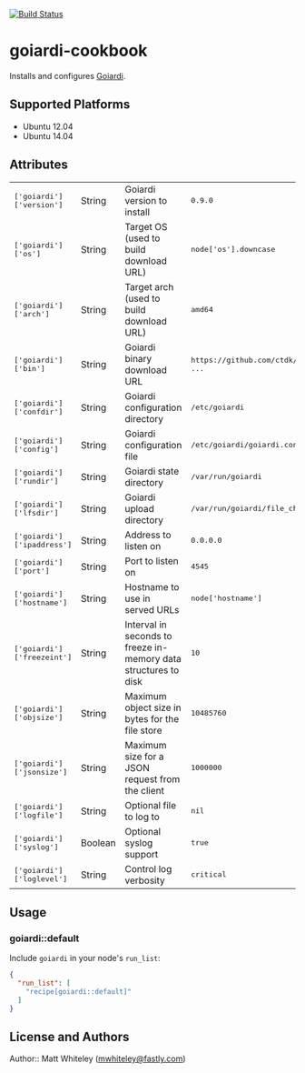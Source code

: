 [![Build Status](http://img.shields.io/travis/whiteley/chef-goiardi.svg)][travis]

[travis]: http://travis-ci.org/whiteley/chef-goiardi

# goiardi-cookbook

Installs and configures [Goiardi](http://goiardi.gl).

## Supported Platforms

* Ubuntu 12.04
* Ubuntu 14.04

## Attributes

<table>
  <tr>
    <td><tt>['goiardi']['version']</tt></td>
    <td>String</td>
    <td>Goiardi version to install</td>
    <td><tt>0.9.0</tt></td>
  </tr>
  <tr>
    <td><tt>['goiardi']['os']</tt></td>
    <td>String</td>
    <td>Target OS (used to build download URL)</td>
    <td><tt>node['os'].downcase</tt></td>
  </tr>
  <tr>
    <td><tt>['goiardi']['arch']</tt></td>
    <td>String</td>
    <td>Target arch (used to build download URL)</td>
    <td><tt>amd64</tt></td>
  </tr>
  <tr>
    <td><tt>['goiardi']['bin']</tt></td>
    <td>String</td>
    <td>Goiardi binary download URL</td>
    <td><tt>https://github.com/ctdk/goiardi/releases ...</tt></td>
  </tr>
  <tr>
    <td><tt>['goiardi']['confdir']</tt></td>
    <td>String</td>
    <td>Goiardi configuration directory</td>
    <td><tt>/etc/goiardi</tt></td>
  </tr>
  <tr>
    <td><tt>['goiardi']['config']</tt></td>
    <td>String</td>
    <td>Goiardi configuration file</td>
    <td><tt>/etc/goiardi/goiardi.conf</tt></td>
  </tr>
  <tr>
    <td><tt>['goiardi']['rundir']</tt></td>
    <td>String</td>
    <td>Goiardi state directory</td>
    <td><tt>/var/run/goiardi</tt></td>
  </tr>
  <tr>
    <td><tt>['goiardi']['lfsdir']</tt></td>
    <td>String</td>
    <td>Goiardi upload directory</td>
    <td><tt>/var/run/goiardi/file_checksums</tt></td>
  </tr>
  <tr>
    <td><tt>['goiardi']['ipaddress']</tt></td>
    <td>String</td>
    <td>Address to listen on</td>
    <td><tt>0.0.0.0</tt></td>
  </tr>
  <tr>
    <td><tt>['goiardi']['port']</tt></td>
    <td>String</td>
    <td>Port to listen on</td>
    <td><tt>4545</tt></td>
  </tr>
  <tr>
    <td><tt>['goiardi']['hostname']</tt></td>
    <td>String</td>
    <td>Hostname to use in served URLs</td>
    <td><tt>node['hostname']</tt></td>
  </tr>
  <tr>
    <td><tt>['goiardi']['freezeint']</tt></td>
    <td>String</td>
    <td>Interval in seconds to freeze in-memory data structures to disk</td>
    <td><tt>10</tt></td>
  </tr>
  <tr>
    <td><tt>['goiardi']['objsize']</tt></td>
    <td>String</td>
    <td>Maximum object size in bytes for the file store</td>
    <td><tt>10485760</tt></td>
  </tr>
  <tr>
    <td><tt>['goiardi']['jsonsize']</tt></td>
    <td>String</td>
    <td>Maximum size for a JSON request from the client</td>
    <td><tt>1000000</tt></td>
  </tr>
  <tr>
    <td><tt>['goiardi']['logfile']</tt></td>
    <td>String</td>
    <td>Optional file to log to</td>
    <td><tt>nil</tt></td>
  </tr>
  <tr>
    <td><tt>['goiardi']['syslog']</tt></td>
    <td>Boolean</td>
    <td>Optional syslog support</td>
    <td><tt>true</tt></td>
  </tr>
  <tr>
    <td><tt>['goiardi']['loglevel']</tt></td>
    <td>String</td>
    <td>Control log verbosity</td>
    <td><tt>critical</tt></td>
  </tr>
</table>

## Usage

### goiardi::default

Include `goiardi` in your node's `run_list`:

```json
{
  "run_list": [
    "recipe[goiardi::default]"
  ]
}
```

## License and Authors

Author:: Matt Whiteley (<mwhiteley@fastly.com>)

